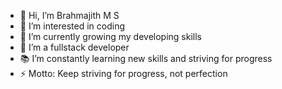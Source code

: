 - 👋 Hi, I’m Brahmajith M S
- 👀 I’m interested in coding
- 🌱 I’m currently growing my developing skills
- 💞️ I’m a fullstack developer
- 📚 I’m constantly learning new skills and striving for progress
- ⚡ Motto: Keep striving for progress, not perfection


<!---
BrahmajithMS/BrahmajithMS is a ✨ special ✨ repository because its `README.md` (this file) appears on your GitHub profile.
You can click the Preview link to take a look at your changes.
--->
